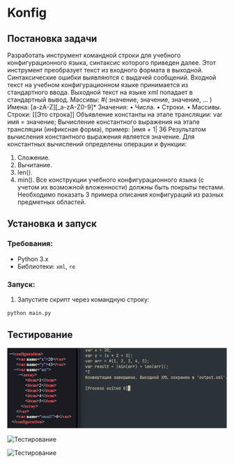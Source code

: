 # Konfig


## Постановка задачи
Разработать инструмент командной строки для учебного конфигурационного
языка, синтаксис которого приведен далее. Этот инструмент преобразует текст из
входного формата в выходной. Синтаксические ошибки выявляются с выдачей
сообщений.
Входной текст на учебном конфигурационном языке принимается из
стандартного ввода. Выходной текст на языке xml попадает в стандартный вывод.
Массивы:
#( значение, значение, значение, ... )
Имена:
[a-zA-Z][_a-zA-Z0-9]*
Значения:
• Числа.
• Строки.
• Массивы.
Строки:
[[Это строка]]
Объявление константы на этапе трансляции:
var имя = значение;
Вычисление константного выражения на этапе трансляции (инфиксная
форма), пример:
|имя + 1|
36
Результатом вычисления константного выражения является значение.
Для константных вычислений определены операции и функции:
1. Сложение.
2. Вычитание.
3. len().
4. min().
Все конструкции учебного конфигурационного языка (с учетом их
возможной вложенности) должны быть покрыты тестами. Необходимо показать 3
примера описания конфигураций из разных предметных областей.

## Установка и запуск

### Требования:
- Python 3.x
- Библиотеки: `xml`, `re`

### Запуск:
1. Запустите скрипт через командную строку:
```bash
python main.py
```

## Тестирование

![Тестирование](/test.png)

![Тестирование](/test1.png)

![Тестирование](/test2.png)



